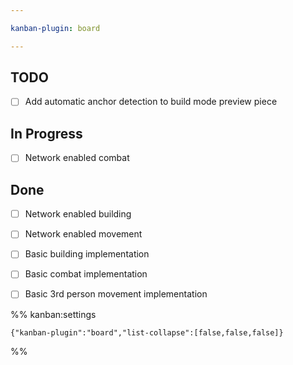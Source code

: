 ```yaml
---

kanban-plugin: board

---
```


## TODO

- [ ] Add automatic anchor detection to build mode preview piece


## In Progress

- [ ] Network enabled combat


## Done

- [ ] Network enabled building
- [ ] Network enabled movement
- [ ] Basic building implementation
- [ ] Basic combat implementation
- [ ] Basic 3rd person movement implementation




%% kanban:settings
```
{"kanban-plugin":"board","list-collapse":[false,false,false]}
```
%%